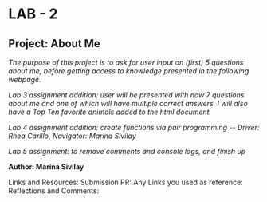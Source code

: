 # LAB - 2
## Project: About Me

_The purpose of this project is to ask for user input on (first) 5 questions about me, before getting access to knowledge presented in the following webpage._

_Lab 3 assignment addition: user will be presented with now 7 questions about me and one of which will have multiple correct answers. I will also have a Top Ten favorite animals added to the html document._

_Lab 4 assignment addition: create functions via pair programming -- Driver: Rhea Carillo, Navigator: Marina Sivilay_

_Lab 5 assignment: to remove comments and console logs, and finish up_

**Author: Marina Sivilay**

Links and Resources:
Submission PR:
Any Links you used as reference:
Reflections and Comments:
